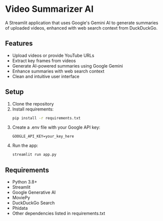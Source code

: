 # Video Summarizer AI

A Streamlit application that uses Google's Gemini AI to generate summaries of uploaded videos, enhanced with web search context from DuckDuckGo.

## Features

- Upload videos or provide YouTube URLs
- Extract key frames from videos
- Generate AI-powered summaries using Google Gemini
- Enhance summaries with web search context
- Clean and intuitive user interface

## Setup

1. Clone the repository
2. Install requirements:
   ```bash
   pip install -r requirements.txt
   ```
3. Create a .env file with your Google API key:
   ```
   GOOGLE_API_KEY=your_key_here
   ```
4. Run the app:
   ```bash
   streamlit run app.py
   ```

## Requirements

- Python 3.8+
- Streamlit
- Google Generative AI
- MoviePy
- DuckDuckGo Search
- Phidata
- Other dependencies listed in requirements.txt
 
